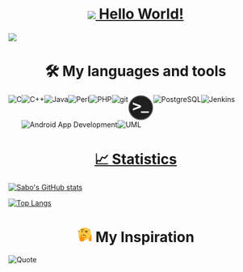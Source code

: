 <a href="https://github.com/Sabo2k" />
<h1 align="center"><img src="https://raw.githubusercontent.com/MartinHeinz/MartinHeinz/master/wave.gif" width="30px"> Hello World!</h1>

<a href="https://github.com/Sabo2k/sabo2k">
  <img align="center" src="https://giffiles.alphacoders.com/360/36084.gif" />
</a>

<!--
**Sabo2k/sabo2k** is a ✨ _special_ ✨ repository because its `README.md` (this file) appears on your GitHub profile.
-->
<h1 align="center">🛠 My languages and tools</h1>

<a href="https://github.com/Sabo2k" />
  <img align= "left" title="C" alt="C" img src="https://cdn.iconscout.com/icon/free/png-512/c-programming-569564.png" height="57">
  <img align="left" title="C++" alt="C++" img src="https://cdn.jsdelivr.net/npm/programming-languages-logos/src/cpp/cpp.png" height="50">
  <img align="left" title="Java" alt="Java" img src="https://cdn.jsdelivr.net/npm/programming-languages-logos/src/java/java.png" height="50">
  <img align="left" title="Perl" alt="Perl" img src="https://cdn.freebiesupply.com/logos/large/2x/perl-logo-png-transparent.png" height="50">
  <img align="left" title="PHP" alt="PHP" img src="https://www.php.net/images/logos/new-php-logo.svg" height="47">
  <img align="left" title="git" alt="git" img src="https://upload.wikimedia.org/wikipedia/commons/thumb/3/3f/Git_icon.svg/97px-Git_icon.svg.png" height="50">
  <img align="left" title="Unix/Shell" alt="Shell" img src="https://raw.githubusercontent.com/github/explore/80688e429a7d4ef2fca1e82350fe8e3517d3494d/topics/terminal/terminal.png" height="50">
  <img align="left" title="PostgreSQL" alt="PostgreSQL" img src="https://upload.wikimedia.org/wikipedia/commons/thumb/2/29/Postgresql_elephant.svg/1200px-Postgresql_elephant.svg.png" height="50">
  <img align="left" title="Jenkins" alt="Jenkins" img src="https://coralogix.com/wp-content/uploads/2020/12/jenkins.png" height="50">
  <img align="left" title="Android Studio" alt="Android App Development" img src="https://www.linux-magazin.de/wp-content/uploads/2020/10/image9.png" height="50">
  <img align="left" title="UML" alt="UML" img src="https://jackjava003.github.io/JackHuang/images/Technical_Skills/UML.png" height="50">
<br />
<br />
<br />
<br />

<h1 align="center">📈 Statistics</h1>

[![Sabo's GitHub stats](https://github-readme-stats.vercel.app/api?username=sabo2k&show_icons=true&theme=dark)](https://github.com/Sabo2k?tab=repositories)

[![Top Langs](https://github-readme-stats.vercel.app/api/top-langs/?username=sabo2k&layout=compact&theme=dark&&langs_count=5)](https://github.com/Sabo2k?tab=repositories)

<h1 align="center"><img src="https://raw.githubusercontent.com/Sabo2k/sabo2k/main/spinthink.gif" width="30px"> My Inspiration</h1>

<!--how to put in quotes: https://github.com/shravan20/github-readme-quotes -->

![Quote](https://github-readme-quotes.herokuapp.com/quote?theme=vision-friendly-dark&quotesUrl=https://raw.githubusercontent.com/Sabo2k/sabo2k/main/quotes.json)

